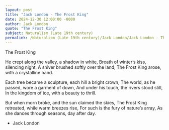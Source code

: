 ```yaml
---
layout: post
title: "Jack London - The Frost King"
date: 2024-12-30 12:00:00 -0000
author: Jack London
quote: "The Frost King"
subject: Naturalism (Late 19th century)
permalink: /Naturalism (Late 19th century)/Jack London/Jack London - The Frost King
---
```


The Frost King

He crept along the valley, a shadow in white, 
Breath of winter’s kiss, silencing night, 
A shiver brushed softly over the land, 
The Frost King arose, with a crystalline hand. 

Each tree became a sculpture, each hill a bright crown, 
The world, as he passed, wore a garment of down, 
And under his touch, the rivers stood still, 
In the kingdom of ice, with a beauty to thrill. 

But when morn broke, and the sun claimed the skies, 
The Frost King retreated, while warm breezes rise, 
For such is the fury of nature’s array, 
As she dances through seasons, day after day.

- Jack London
